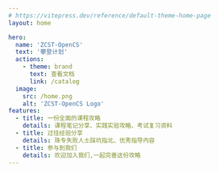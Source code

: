 ```yaml
---
# https://vitepress.dev/reference/default-theme-home-page
layout: home

hero:
  name: 'ZCST-OpenCS'
  text: '攀登计划'
  actions:
    - theme: brand
      text: 查看文档
      link: /catalog
  image:
    src: /home.png
    alt: 'ZCST-OpenCS Logo'
features:
  - title: 一份全面的课程攻略
    details: 课程笔记分享、实践实验攻略、考试复习资料
  - title: 过往经验分享
    details: 珠专失败人士踩坑指北、优秀指导内容
  - title: 参与到我们
    details: 欢迎加入我们,一起完善这份攻略
---
```

